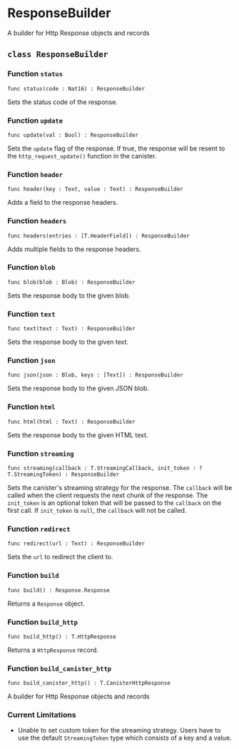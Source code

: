 # ResponseBuilder
A builder for Http Response objects and records

## `class ResponseBuilder`


### Function `status`
``` motoko no-repl
func status(code : Nat16) : ResponseBuilder
```

Sets the status code of the response.


### Function `update`
``` motoko no-repl
func update(val : Bool) : ResponseBuilder
```

Sets the `update` flag of the response.
If true, the response will be resent to the `http_request_update()` function in the canister.


### Function `header`
``` motoko no-repl
func header(key : Text, value : Text) : ResponseBuilder
```

Adds a field to the response headers.


### Function `headers`
``` motoko no-repl
func headers(entries : [T.HeaderField]) : ResponseBuilder
```

Adds multiple fields to the response headers.


### Function `blob`
``` motoko no-repl
func blob(blob : Blob) : ResponseBuilder
```

Sets the response body to the given blob.


### Function `text`
``` motoko no-repl
func text(text : Text) : ResponseBuilder
```

Sets the response body to the given text.


### Function `json`
``` motoko no-repl
func json(json : Blob, keys : [Text]) : ResponseBuilder
```

Sets the response body to the given JSON blob.


### Function `html`
``` motoko no-repl
func html(html : Text) : ResponseBuilder
```

Sets the response body to the given HTML text.


### Function `streaming`
``` motoko no-repl
func streaming(callback : T.StreamingCallback, init_token : ?T.StreamingToken) : ResponseBuilder
```

Sets the canister's streaming strategy for the response.
The `callback` will be called when the client requests the next chunk of the response.
The `init_token` is an optional token that will be passed to the `callback` on the first call.
If `init_token` is `null`, the `callback` will not be called.


### Function `redirect`
``` motoko no-repl
func redirect(url : Text) : ResponseBuilder
```

Sets the `url` to redirect the client to.


### Function `build`
``` motoko no-repl
func build() : Response.Response
```

Returns a `Response` object.


### Function `build_http`
``` motoko no-repl
func build_http() : T.HttpResponse
```

Returns a `HttpResponse` record.


### Function `build_canister_http`
``` motoko no-repl
func build_canister_http() : T.CanisterHttpResponse
```

A builder for Http Response objects and records

### Current Limitations
- Unable to set custom token for the streaming strategy.
  Users have to use the default `StreamingToken` type which consists of a key and a value.
